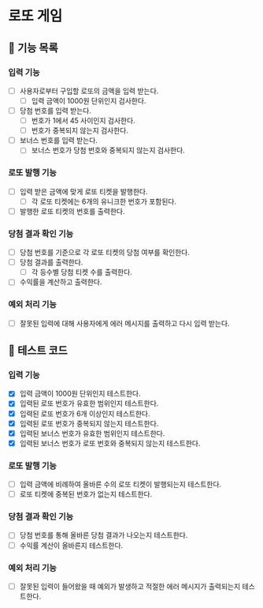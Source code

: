 # 로또 게임

## 🚀 기능 목록

### 입력 기능
- [ ] 사용자로부터 구입할 로또의 금액을 입력 받는다.
    - [ ] 입력 금액이 1000원 단위인지 검사한다.
- [ ] 당첨 번호를 입력 받는다.
    - [ ] 번호가 1에서 45 사이인지 검사한다.
    - [ ] 번호가 중복되지 않는지 검사한다.
- [ ] 보너스 번호를 입력 받는다.
    - [ ] 보너스 번호가 당첨 번호와 중복되지 않는지 검사한다.

### 로또 발행 기능
- [ ] 입력 받은 금액에 맞게 로또 티켓을 발행한다.
    - [ ] 각 로또 티켓에는 6개의 유니크한 번호가 포함된다.
- [ ] 발행한 로또 티켓의 번호를 출력한다.

### 당첨 결과 확인 기능
- [ ] 당첨 번호를 기준으로 각 로또 티켓의 당첨 여부를 확인한다.
- [ ] 당첨 결과를 출력한다.
    - [ ] 각 등수별 당첨 티켓 수를 출력한다.
- [ ] 수익률을 계산하고 출력한다.

### 예외 처리 기능
- [ ] 잘못된 입력에 대해 사용자에게 에러 메시지를 출력하고 다시 입력 받는다.

## 🎯 테스트 코드

### 입력 기능
- [x] 입력 금액이 1000원 단위인지 테스트한다.
- [x] 입력된 로또 번호가 유효한 범위인지 테스트한다.
- [x] 입력된 로또 번호가 6개 이상인지 테스트한다.
- [x] 입력된 로또 번호가 중복되지 않는지 테스트한다.
- [x] 입력된 보너스 번호가 유효한 범위인지 테스트한다.
- [x] 입력된 보너스 번호가 로또 번호와 중복되지 않는지 테스트한다.

### 로또 발행 기능
- [ ] 입력 금액에 비례하여 올바른 수의 로또 티켓이 발행되는지 테스트한다.
- [ ] 로또 티켓에 중복된 번호가 없는지 테스트한다.

### 당첨 결과 확인 기능
- [ ] 당첨 번호를 통해 올바른 당첨 결과가 나오는지 테스트한다.
- [ ] 수익률 계산이 올바른지 테스트한다.

### 예외 처리 기능
- [ ] 잘못된 입력이 들어왔을 때 예외가 발생하고 적절한 에러 메시지가 출력되는지 테스트한다.